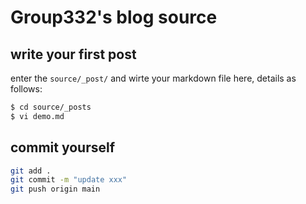# Group332's blog source

## write your first post 

enter the `source/_post/` and wirte your markdown file here, details as follows: 
```bash
$ cd source/_posts
$ vi demo.md
```

## commit yourself

```bash
git add .
git commit -m "update xxx"
git push origin main
```
